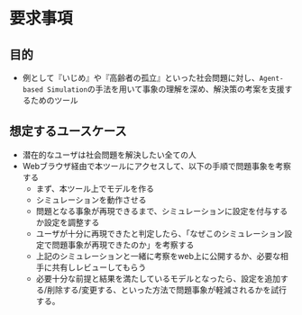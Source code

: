 # 要求事項

## 目的
- 例として『いじめ』や『高齢者の孤立』といった社会問題に対し、`Agent-based Simulation`の手法を用いて事象の理解を深め、解決策の考案を支援するためのツール  

## 想定するユースケース
- 潜在的なユーザは社会問題を解決したい全ての人  
- Webブラウザ経由で本ツールにアクセスして、以下の手順で問題事象を考察する  
    - まず、本ツール上でモデルを作る  
    - シミュレーションを動作させる  
    - 問題となる事象が再現できるまで、シミュレーションに設定を付与するか設定を調整する  
    - ユーザが十分に再現できたと判定したら、「なぜこのシミュレーション設定で問題事象が再現できたのか」を考察する  
    - 上記のシミュレーションと一緒に考察をweb上に公開するか、必要な相手に共有しレビューしてもらう  
    - 必要十分な前提と結果を満たしているモデルとなったら、設定を追加する/削除する/変更する、といった方法で問題事象が軽減されるかを試行する。
